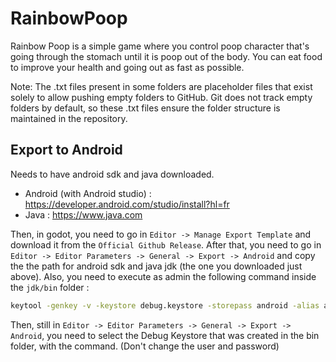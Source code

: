 # RainbowPoop

Rainbow Poop is a simple game where you control poop character that's going through the stomach until it is poop out of the body. You can eat food to improve your health and going out as fast as possible.

Note: The .txt files present in some folders are placeholder files that exist solely to allow pushing empty folders to GitHub. Git does not track empty folders by default, so these .txt files ensure the folder structure is maintained in the repository.

## Export to Android

Needs to have android sdk and java downloaded.
- Android (with Android studio) : https://developer.android.com/studio/install?hl=fr
- Java : https://www.java.com

Then, in godot, you need to go in `Editor -> Manage Export Template` and download it from the `Official Github Release`.
After that, you need to go in `Editor -> Editor Parameters -> General -> Export -> Android` and copy the the path for android sdk and java jdk (the one you downloaded just above).
Also, you need to execute as admin the following command inside the `jdk/bin` folder :
```cmd
keytool -genkey -v -keystore debug.keystore -storepass android -alias androiddebugkey -keypass android -keyalg RSA -keysize 2048 -validity 10000 -dname "C=US, O=Android, CN=Android Debug"
```

Then, still in `Editor -> Editor Parameters -> General -> Export -> Android`, you need to select the Debug Keystore that was created in the bin folder, with the command. (Don't change the user and password)
